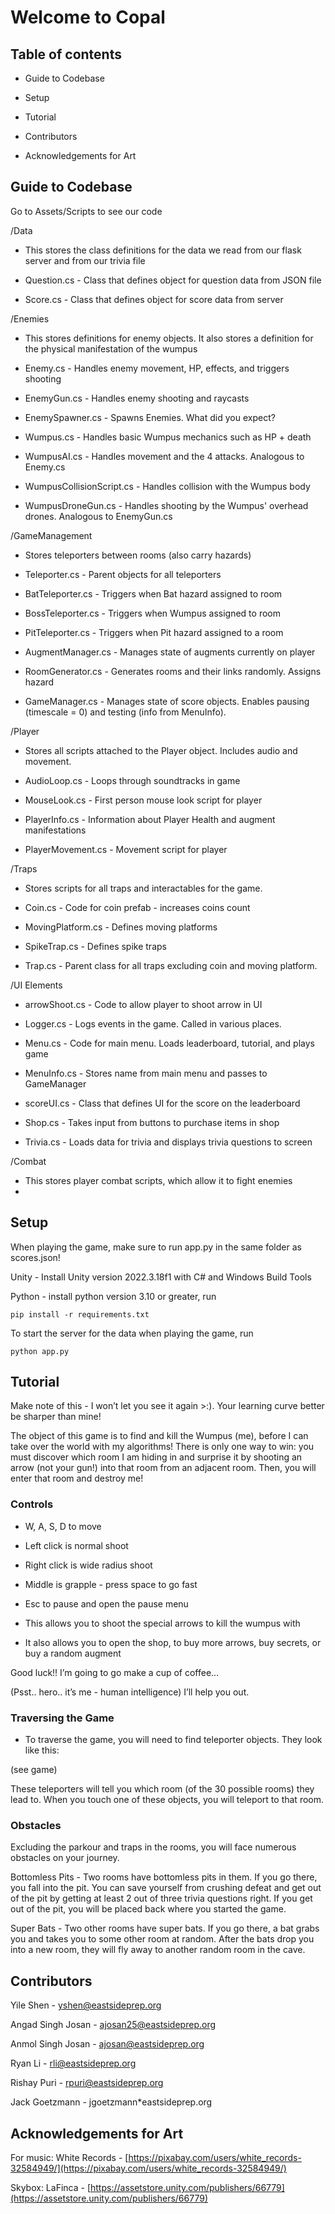 

# Welcome to Copal

## Table of contents

-   Guide to Codebase
    
-   Setup
    
-   Tutorial
    
-   Contributors
    
-   Acknowledgements for Art
    

## Guide to Codebase

Go to Assets/Scripts to see our code

 
/Data

-   This stores the class definitions for the data we read from our flask server and from our trivia file
    
-   Question.cs - Class that defines object for question data from JSON file
    
-   Score.cs - Class that defines object for score data from server
    

/Enemies

-   This stores definitions for enemy objects. It also stores a definition for the physical manifestation of the wumpus
    
-   Enemy.cs - Handles enemy movement, HP, effects, and triggers shooting
    
-   EnemyGun.cs - Handles enemy shooting and raycasts
    
-   EnemySpawner.cs - Spawns Enemies. What did you expect?
    
-   Wumpus.cs - Handles basic Wumpus mechanics such as HP + death
    
-   WumpusAI.cs - Handles movement and the 4 attacks. Analogous to Enemy.cs
    
-   WumpusCollisionScript.cs - Handles collision with the Wumpus body
    
-   WumpusDroneGun.cs - Handles shooting by the Wumpus' overhead drones. Analogous to EnemyGun.cs
    

/GameManagement

-   Stores teleporters between rooms (also carry hazards)

-   Teleporter.cs - Parent objects for all teleporters
    
-   BatTeleporter.cs - Triggers when Bat hazard assigned to room
    
-   BossTeleporter.cs - Triggers when Wumpus assigned to room
    
-   PitTeleporter.cs - Triggers when Pit hazard assigned to a room
    
-   AugmentManager.cs - Manages state of augments currently on player
    
-   RoomGenerator.cs - Generates rooms and their links randomly. Assigns hazard
    
-   GameManager.cs - Manages state of score objects. Enables pausing (timescale = 0) and testing (info from MenuInfo).
    

/Player

-   Stores all scripts attached to the Player object. Includes audio and movement.
    
-   AudioLoop.cs - Loops through soundtracks in game
    
-   MouseLook.cs - First person mouse look script for player
    
-   PlayerInfo.cs - Information about Player Health and augment manifestations
    
-   PlayerMovement.cs - Movement script for player
    

/Traps

-   Stores scripts for all traps and interactables for the game.
    
-   Coin.cs - Code for coin prefab - increases coins count
    
-   MovingPlatform.cs - Defines moving platforms
    
-   SpikeTrap.cs - Defines spike traps
    
-   Trap.cs - Parent class for all traps excluding coin and moving platform.
    

/UI Elements

-   arrowShoot.cs - Code to allow player to shoot arrow in UI
    
-   Logger.cs - Logs events in the game. Called in various places.
    
-   Menu.cs - Code for main menu. Loads leaderboard, tutorial, and plays game
    
-   MenuInfo.cs - Stores name from main menu and passes to GameManager
    
-   scoreUI.cs - Class that defines UI for the score on the leaderboard
    
-   Shop.cs - Takes input from buttons to purchase items in shop
    
-   Trivia.cs - Loads data for trivia and displays trivia questions to screen
    
/Combat

-   This stores player combat scripts, which allow it to fight enemies
- 
  

## Setup

When playing the game, make sure to run app.py in the same folder as scores.json!

  

Unity - Install Unity version 2022.3.18f1 with C# and Windows Build Tools

  

Python - install python version 3.10 or greater, run 

    pip install -r requirements.txt

 To start the server for the data when playing the game, run
 

    python app.py

## Tutorial

Make note of this - I won’t let you see it again >:). Your learning curve better be sharper than mine!

The object of this game is to find and kill the Wumpus (me), before I can take over the world with my algorithms! There is only one way to win: you must discover which room I am hiding in and surprise it by shooting an arrow (not your gun!) into that room from an adjacent room. Then, you will enter that room and destroy me!

### Controls

-   W, A, S, D to move
    
-   Left click is normal shoot
    
-   Right click is wide radius shoot
    
-   Middle is grapple - press space to go fast
    
-   Esc to pause and open the pause menu
    

-   This allows you to shoot the special arrows to kill the wumpus with
    
-   It also allows you to open the shop, to buy more arrows, buy secrets, or buy a random augment

Good luck!! I’m going to go make a cup of coffee…

(Psst.. hero.. it’s me - human intelligence) I’ll help you out.

### Traversing the Game

-   To traverse the game, you will need to find teleporter objects. They look like this:
    

(see game)

  

These teleporters will tell you which room (of the 30 possible rooms) they lead to. When you touch one of these objects, you will teleport to that room.

  

### Obstacles

  

Excluding the parkour and traps in the rooms, you will face numerous obstacles on your journey.

  

Bottomless Pits - Two rooms have bottomless pits in them. If you go there, you fall into the pit. You can save yourself from crushing defeat and get out of the pit by getting at least 2 out of three trivia questions right. If you get out of the pit, you will be placed back where you started the game.

Super Bats - Two other rooms have super bats. If you go there, a bat grabs you and takes you to some other room at random. After the bats drop you into a new room, they will fly away to another random room in the cave.

  

## Contributors

Yile Shen - yshen@eastsideprep.org

Angad Singh Josan - ajosan25@eastsideprep.org

Anmol Singh Josan - ajosan@eastsideprep.org

Ryan Li - rli@eastsideprep.org

Rishay Puri - rpuri@eastsideprep.org

Jack Goetzmann - jgoetzmann*eastsideprep.org

  
  

## Acknowledgements for Art

For music: White Records - [https://pixabay.com/users/white_records-32584949/](https://pixabay.com/users/white_records-32584949/)

Skybox: LaFinca - [https://assetstore.unity.com/publishers/66779](https://assetstore.unity.com/publishers/66779)
